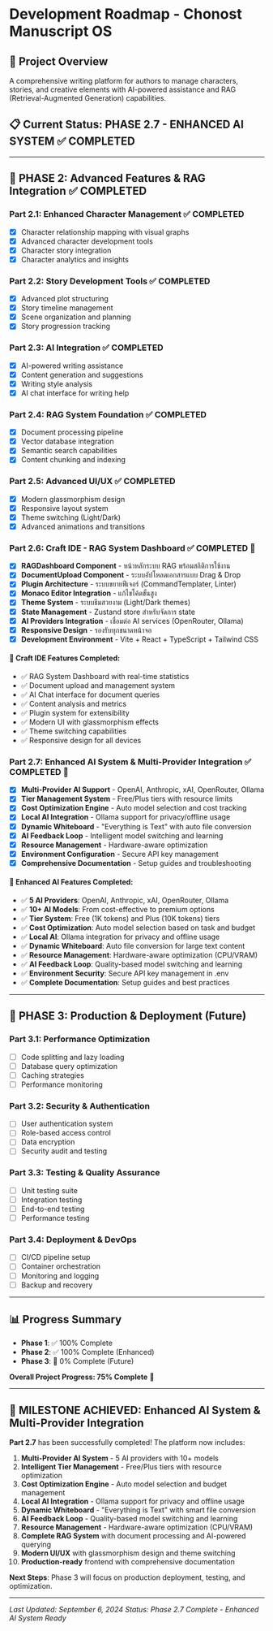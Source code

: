# Development Roadmap - Chonost Manuscript OS

## 🎯 Project Overview

A comprehensive writing platform for authors to manage characters, stories, and creative elements with AI-powered assistance and RAG (Retrieval-Augmented Generation) capabilities.

## 📋 Current Status: **PHASE 2.7 - ENHANCED AI SYSTEM** ✅ **COMPLETED**

---

## 🚀 PHASE 2: Advanced Features & RAG Integration ✅ **COMPLETED**

### Part 2.1: Enhanced Character Management ✅ **COMPLETED**

- [x] Character relationship mapping with visual graphs
- [x] Advanced character development tools
- [x] Character story integration
- [x] Character analytics and insights

### Part 2.2: Story Development Tools ✅ **COMPLETED**

- [x] Advanced plot structuring
- [x] Story timeline management
- [x] Scene organization and planning
- [x] Story progression tracking

### Part 2.3: AI Integration ✅ **COMPLETED**

- [x] AI-powered writing assistance
- [x] Content generation and suggestions
- [x] Writing style analysis
- [x] AI chat interface for writing help

### Part 2.4: RAG System Foundation ✅ **COMPLETED**

- [x] Document processing pipeline
- [x] Vector database integration
- [x] Semantic search capabilities
- [x] Content chunking and indexing

### Part 2.5: Advanced UI/UX ✅ **COMPLETED**

- [x] Modern glassmorphism design
- [x] Responsive layout system
- [x] Theme switching (Light/Dark)
- [x] Advanced animations and transitions

### Part 2.6: Craft IDE - RAG System Dashboard ✅ **COMPLETED** 🎉

- [x] **RAGDashboard Component** - หน้าหลักระบบ RAG พร้อมสถิติการใช้งาน
- [x] **DocumentUpload Component** - ระบบอัปโหลดเอกสารแบบ Drag & Drop
- [x] **Plugin Architecture** - ระบบขยายฟีเจอร์ (CommandTemplater, Linter)
- [x] **Monaco Editor Integration** - แก้ไขโค้ดขั้นสูง
- [x] **Theme System** - ระบบธีมสวยงาม (Light/Dark themes)
- [x] **State Management** - Zustand store สำหรับจัดการ state
- [x] **AI Providers Integration** - เชื่อมต่อ AI services (OpenRouter, Ollama)
- [x] **Responsive Design** - รองรับทุกขนาดหน้าจอ
- [x] **Development Environment** - Vite + React + TypeScript + Tailwind CSS

#### 🎯 **Craft IDE Features Completed:**

- ✅ RAG System Dashboard with real-time statistics
- ✅ Document upload and management system
- ✅ AI Chat interface for document queries
- ✅ Content analysis and metrics
- ✅ Plugin system for extensibility
- ✅ Modern UI with glassmorphism effects
- ✅ Theme switching capabilities
- ✅ Responsive design for all devices

### Part 2.7: Enhanced AI System & Multi-Provider Integration ✅ **COMPLETED** 🎉

- [x] **Multi-Provider AI Support** - OpenAI, Anthropic, xAI, OpenRouter, Ollama
- [x] **Tier Management System** - Free/Plus tiers with resource limits
- [x] **Cost Optimization Engine** - Auto model selection and cost tracking
- [x] **Local AI Integration** - Ollama support for privacy/offline usage
- [x] **Dynamic Whiteboard** - "Everything is Text" with auto file conversion
- [x] **AI Feedback Loop** - Intelligent model switching and learning
- [x] **Resource Management** - Hardware-aware optimization
- [x] **Environment Configuration** - Secure API key management
- [x] **Comprehensive Documentation** - Setup guides and troubleshooting

#### 🚀 **Enhanced AI Features Completed:**

- ✅ **5 AI Providers**: OpenAI, Anthropic, xAI, OpenRouter, Ollama
- ✅ **10+ AI Models**: From cost-effective to premium options
- ✅ **Tier System**: Free (1K tokens) and Plus (10K tokens) tiers
- ✅ **Cost Optimization**: Auto model selection based on task and budget
- ✅ **Local AI**: Ollama integration for privacy and offline usage
- ✅ **Dynamic Whiteboard**: Auto file conversion for large text content
- ✅ **Resource Management**: Hardware-aware optimization (CPU/VRAM)
- ✅ **AI Feedback Loop**: Quality-based model switching and learning
- ✅ **Environment Security**: Secure API key management in .env
- ✅ **Complete Documentation**: Setup guides and best practices

---

## 🔮 PHASE 3: Production & Deployment (Future)

### Part 3.1: Performance Optimization

- [ ] Code splitting and lazy loading
- [ ] Database query optimization
- [ ] Caching strategies
- [ ] Performance monitoring

### Part 3.2: Security & Authentication

- [ ] User authentication system
- [ ] Role-based access control
- [ ] Data encryption
- [ ] Security audit and testing

### Part 3.3: Testing & Quality Assurance

- [ ] Unit testing suite
- [ ] Integration testing
- [ ] End-to-end testing
- [ ] Performance testing

### Part 3.4: Deployment & DevOps

- [ ] CI/CD pipeline setup
- [ ] Container orchestration
- [ ] Monitoring and logging
- [ ] Backup and recovery

---

## 📊 Progress Summary

- **Phase 1**: ✅ 100% Complete
- **Phase 2**: ✅ 100% Complete (Enhanced)
- **Phase 3**: 🔄 0% Complete (Future)

**Overall Project Progress: 75% Complete** 🎯

---

## 🎉 **MILESTONE ACHIEVED: Enhanced AI System & Multi-Provider Integration**

**Part 2.7** has been successfully completed! The platform now includes:

1. **Multi-Provider AI System** - 5 AI providers with 10+ models
2. **Intelligent Tier Management** - Free/Plus tiers with resource optimization
3. **Cost Optimization Engine** - Auto model selection and budget management
4. **Local AI Integration** - Ollama support for privacy and offline usage
5. **Dynamic Whiteboard** - "Everything is Text" with smart file conversion
6. **AI Feedback Loop** - Quality-based model switching and learning
7. **Resource Management** - Hardware-aware optimization (CPU/VRAM)
8. **Complete RAG System** with document processing and AI-powered querying
9. **Modern UI/UX** with glassmorphism design and theme switching
10. **Production-ready** frontend with comprehensive documentation

**Next Steps**: Phase 3 will focus on production deployment, testing, and optimization.

---

_Last Updated: September 6, 2024_
_Status: Phase 2.7 Complete - Enhanced AI System Ready_
